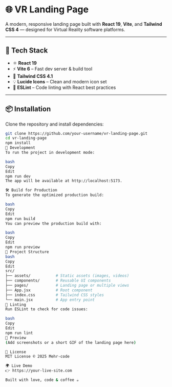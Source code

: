 # 🌐 VR Landing Page

A modern, responsive landing page built with **React 19**, **Vite**, and **Tailwind CSS 4** — designed for Virtual Reality software platforms.

---

## 🚀 Tech Stack

- ⚛️ **React 19**
- ⚡ **Vite 6** – Fast dev server & build tool
- 🎨 **Tailwind CSS 4.1**
- 💡 **Lucide Icons** – Clean and modern icon set
- 🧹 **ESLint** – Code linting with React best practices

---

## 📦 Installation

Clone the repository and install dependencies:

```bash
git clone https://github.com/your-username/vr-landing-page.git
cd vr-landing-page
npm install
🧪 Development
To run the project in development mode:

bash
Copy
Edit
npm run dev
The app will be available at http://localhost:5173.

🛠️ Build for Production
To generate the optimized production build:

bash
Copy
Edit
npm run build
You can preview the production build with:

bash
Copy
Edit
npm run preview
📁 Project Structure
bash
Copy
Edit
src/
├── assets/           # Static assets (images, videos)
├── components/       # Reusable UI components
├── pages/            # Landing page or multiple views
├── App.jsx           # Root component
├── index.css         # Tailwind CSS styles
└── main.jsx          # App entry point
🧰 Linting
Run ESLint to check for code issues:

bash
Copy
Edit
npm run lint
📸 Preview
(Add screenshots or a short GIF of the landing page here)

📄 License
MIT License © 2025 Mehr-code

🌍 Live Demo
👉 https://your-live-site.com

Built with love, code & coffee ☕
